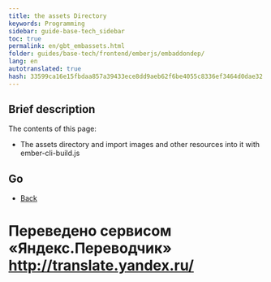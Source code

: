 ```yaml
--- 
title: the assets Directory 
keywords: Programming 
sidebar: guide-base-tech_sidebar 
toc: true 
permalink: en/gbt_embassets.html 
folder: guides/base-tech/frontend/emberjs/embaddondep/ 
lang: en 
autotranslated: true 
hash: 33599ca16e15fbdaa857a39433ece8dd9aeb62f6be4055c8336ef3464d0dae32 
--- 
```


## Brief description 

The contents of this page: 

* The assets directory and import images and other resources into it with ember-cli-build.js 

## Go 

* [Back](gbt_emberjs.html)


 # Переведено сервисом «Яндекс.Переводчик» http://translate.yandex.ru/
